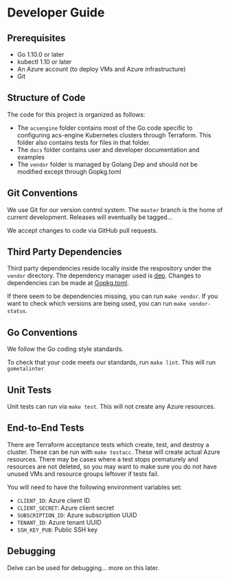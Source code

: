 # Developer Guide

## Prerequisites

* Go 1.10.0 or later
* kubectl 1.10 or later
* An Azure account (to deploy VMs and Azure infrastructure)
* Git

## Structure of Code

The code for this project is organized as follows:

* The `acsengine` folder contains most of the Go code specific to configuring acs-engine Kubernetes clusters through Terraform. This folder also contains tests for files in that folder.
* The `docs` folder contains user and developer documentation and examples
* The `vendor` folder is managed by Golang Dep and should not be modified except through Gopkg.toml

## Git Conventions

We use Git for our version control system. The `master` branch is the home of current development. Releases will eventually be tagged...

We accept changes to code via GitHub pull requests.

## Third Party Dependencies

Third party dependencies reside locally inside the respository under the `vendor` directory. The dependency manager used is [dep](https://golang.github.io/dep/). Changes to dependencies can be made at [Gopkg.toml](https://github.com/shanalily/terraform-provider-acsengine/blob/master/Gopkg.toml).

If there seem to be dependencies missing, you can run `make vendor`. If you want to check which versions are being used, you can run `make vendor-status`.

## Go Conventions

We follow the Go coding style standards.

To check that your code meets our standards, run `make lint`. This will run `gometalinter`

## Unit Tests

Unit tests can run via `make test`. This will not create any Azure resources.

## End-to-End Tests

There are Terraform acceptance tests which create, test, and destroy a cluster. These can be run with `make testacc`. These will create actual Azure resources. There may be cases where a test stops prematurely and resources are not deleted, so you may want to make sure you do not have unused VMs and resource groups leftover if tests fail.

You will need to have the following environment variables set:

* `CLIENT_ID`: Azure client ID
* `CLIENT_SECRET`: Azure client secret
* `SUBSCRIPTION_ID`: Azure subscription UUID
* `TENANT_ID`: Azure tenant UUID
* `SSH_KEY_PUB`: Public SSH key

## Debugging

Delve can be used for debugging... more on this later.